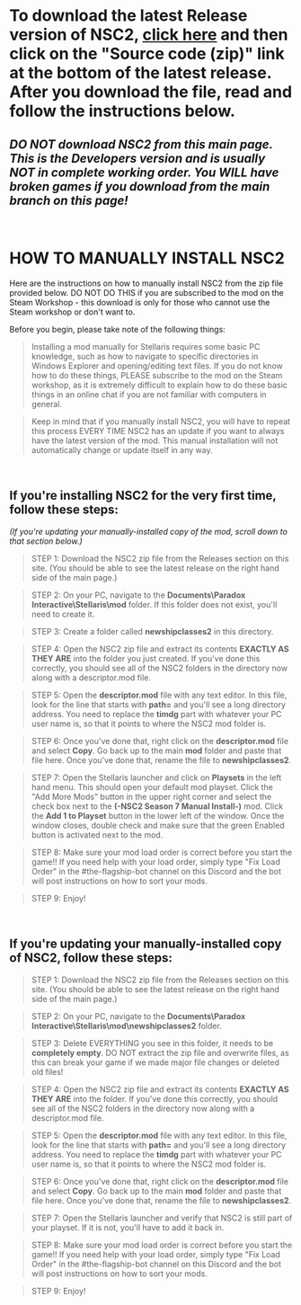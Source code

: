 # **To download the latest Release version of NSC2, [click here](https://github.com/CaptainX3/NSC2-Mod/releases) and then click on the "Source code (zip)" link at the bottom of the latest release. After you download the file, read and follow the instructions below.**

## ***DO NOT download NSC2 from this main page. This is the Developers version and is usually NOT in complete working order. You WILL have broken games if you download from the main branch on this page!***

<br />

# **HOW TO MANUALLY INSTALL NSC2**

Here are the instructions on how to manually install NSC2 from the zip file provided below. DO NOT DO THIS if you are subscribed to the mod on the Steam Workshop - this download is only for those who cannot use the Steam workshop or don't want to.

Before you begin, please take note of the following things:

> Installing a mod manually for Stellaris requires some basic PC knowledge, such as how to navigate to specific directories in Windows Explorer and opening/editing text files. If you do not know how to do these things, PLEASE subscribe to the mod on the Steam workshop, as it is extremely difficult to explain how to do these basic things in an online chat if you are not familiar with computers in general.

> Keep in mind that if you manually install NSC2, you will have to repeat this process EVERY TIME NSC2 has an update if you want to always have the latest version of the mod. This manual installation will not automatically change or update itself in any way.

<br />

## **If you're installing NSC2 for the very first time, follow these steps:**<br />
_(If you're updating your manually-installed copy of the mod, scroll down to that section below.)_

> STEP 1: Download the NSC2 zip file from the Releases section on this site. (You should be able to see the latest release on the right hand side of the main page.)

> STEP 2: On your PC, navigate to the **Documents\Paradox Interactive\Stellaris\mod** folder. If this folder does not exist, you'll need to create it.

> STEP 3: Create a folder called **newshipclasses2** in this directory.

> STEP 4: Open the NSC2 zip file and extract its contents __EXACTLY AS THEY ARE__ into the folder you just created. If you've done this correctly, you should see all of the NSC2 folders in the directory now along with a descriptor.mod file.

> STEP 5: Open the **descriptor.mod** file with any text editor. In this file, look for the line that starts with **path=** and you'll see a long directory address. You need to replace the **timdg** part with whatever your PC user name is, so that it points to where the NSC2 mod folder is.

> STEP 6: Once you've done that, right click on the **descriptor.mod** file and select **Copy**. Go back up to the main **mod** folder and paste that file here. Once you've done that, rename the file to **newshipclasses2**.

> STEP 7: Open the Stellaris launcher and click on **Playsets** in the left hand menu. This should open your default mod playset. Click the "Add More Mods" button in the upper right corner and select the check box next to the **(-NSC2 Season 7 Manual Install-)** mod. Click the **Add 1 to Playset** button in the lower left of the window. Once the window closes, double check and make sure that the green Enabled button is activated next to the mod.

> STEP 8: Make sure your mod load order is correct before you start the game!! If you need help with your load order, simply type "Fix Load Order" in the #the-flagship-bot channel on this Discord and the bot will post instructions on how to sort your mods.

> STEP 9: Enjoy!

<br />

## **If you're updating your manually-installed copy of NSC2, follow these steps:**

> STEP 1: Download the NSC2 zip file from the Releases section on this site. (You should be able to see the latest release on the right hand side of the main page.)

> STEP 2: On your PC, navigate to the **Documents\Paradox Interactive\Stellaris\mod\newshipclasses2** folder.

> STEP 3: Delete EVERYTHING you see in this folder, it needs to be __completely empty__. DO NOT extract the zip file and overwrite files, as this can break your game if we made major file changes or deleted old files!

> STEP 4: Open the NSC2 zip file and extract its contents __EXACTLY AS THEY ARE__ into the folder. If you've done this correctly, you should see all of the NSC2 folders in the directory now along with a descriptor.mod file.

> STEP 5: Open the **descriptor.mod** file with any text editor. In this file, look for the line that starts with **path=** and you'll see a long directory address. You need to replace the **timdg** part with whatever your PC user name is, so that it points to where the NSC2 mod folder is.

> STEP 6: Once you've done that, right click on the **descriptor.mod** file and select **Copy**. Go back up to the main **mod** folder and paste that file here. Once you've done that, rename the file to **newshipclasses2**.

> STEP 7: Open the Stellaris launcher and verify that NSC2 is still part of your playset. If it is not, you'll have to add it back in.

> STEP 8: Make sure your mod load order is correct before you start the game!! If you need help with your load order, simply type "Fix Load Order" in the #the-flagship-bot channel on this Discord and the bot will post instructions on how to sort your mods.

> STEP 9: Enjoy!
